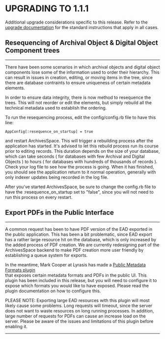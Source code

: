 # UPGRADING TO 1.1.1

Additional upgrade considerations specific to this release. Refer to the [upgrade documentation](https://archivesspace.github.io/archivesspace/user/upgrading-to-a-new-release-of-archivesspace/) for the standard instructions that apply in all cases.

## Resequencing of Archival Object & Digital Object Component trees
-------------

There have been some scenarios in which archival objects and digital object components lose
some of the information used to order their hierarchy. This can result in issues in creation,
editing, or moving items in the tree, since there are database contraints to ensure uniqueness
of certain metadata elements.

In order to ensure data integrity, there is now method to resequence the trees. This will
not reorder or edit the elements, but simply rebuild all the technical metadata used to establish
the ordering.

To run the resequencing process, edit the config/config.rb file to have this line:

```
AppConfig[:resequence_on_startup] = true
```

and restart ArchivesSpace. This will trigger a rebuilding process after the application has
started. It's advised to let this rebuild process run its course prior to editing records.
This duration depends on the size of your database, which can take seconds ( for databases with
few Archival and Digital Objects ) to hours ( for databases with hundreds of thousands of records ).
Check your log file to see how the process is going. When it has finished, you should see the application
return to it normal operation, generally with only indexer updates being recorded in the log file.

After you've started ArchivesSpace, be sure to change the config.rb file to have the :resequence_on_startup
set to "false", since you will not need to run this process on every restart.

## Export PDFs in the Public Interface
-------------

A common request has been to have PDF version of the EAD exported in the public application.
This has been a bit problematic, since EAD export has a rather large resource hit on the
database, which is only increased by the added process of PDF creation. We are currently
redesigning part of the ArchivesSpace backend to make PDF creation more user friendly by
establishing a queue system for exports.

In the meantime, Mark Cooper at Lyrasis has made a [ Public Metadata Formats plugin ]( https://github.com/archivesspace/aspace-public-formats )  
that exposes certain metadata formats and PDFs in the public UI. This plugin has been included
in this release, but you will need to configure it to expose which formats you would like
to have exposed. Please read the plugin documentation on how to configure this.

PLEASE NOTE:
Exporting large EAD resources with this plugin will most likely cause some problems. Long requests
will timeout, since the server does not want to waste resources on long running processes.
In addition, large number of requests for PDFs can cause an increase load on the server.
Please be aware of the issues and limitations of this plugin before enabling it.



---
